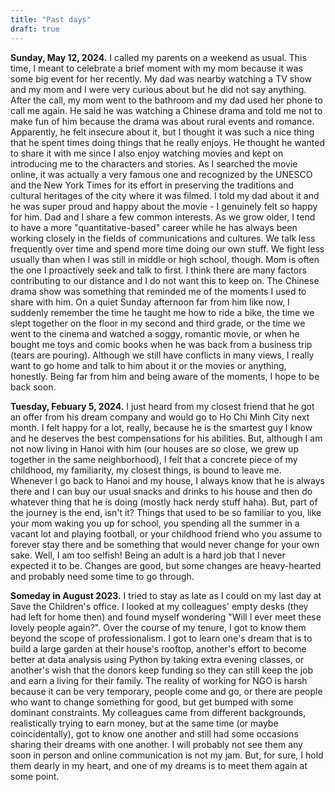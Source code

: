 ```yaml
---
title: "Past days"
draft: true
---
```


**Sunday, May 12, 2024.**
I called my parents on a weekend as usual. This time, I meant to celebrate a brief moment with my mom because it was some big event for her recently. My dad was nearby watching a TV show and my mom and I were very curious about but he did not say anything. After the call, my mom went to the bathroom and my dad used her phone to call me again. He said he was watching a Chinese drama and told me not to make fun of him because the drama was about rural events and romance. Apparently, he felt insecure about it, but I thought it was such a nice thing that he spent times doing things that he really enjoys. He thought he wanted to share it with me since I also enjoy watching movies and kept on introducing me to the characters and stories. As I searched the movie online, it was actually a very famous one and recognized by the UNESCO and the New York Times for its effort in preserving the traditions and cultural heritages of the city where it was filmed. I told my dad about it and he was super proud and happy about the movie - I genuinely felt so happy for him. Dad and I share a few common interests. As we grow older, I tend to have a more "quantitative-based" career while he has always been working closely in the fields of communications and cultures. We talk less frequently over time and spend more time doing our own stuff. We fight less usually than when I was still in middle or high school, though. Mom is often the one I proactively seek and talk to first. I think there are many factors contributing to our distance and I do not want this to keep on. The Chinese drama show was something that reminded me of the moments I used to share with him. On a quiet Sunday afternoon far from him like now, I suddenly remember the time he taught me how to ride a bike, the time we slept together on the floor in my second and third grade, or the time we went to the cinema and watched a soggy, romantic movie, or when he bought me toys and comic books when he was back from a business trip (tears are pouring). Although we still have conflicts in many views, I really want to go home and talk to him about it or the movies or anything, honestly. Being far from him and being aware of the moments, I hope to be back soon.

**Tuesday, Febuary 5, 2024.**
I just heard from my closest friend that he got an offer from his dream company and would go to Ho Chi Minh City next month. I felt happy for a lot, really, because he is the smartest guy I know and he deserves the best compensations for his abilities. But, although I am not now living in Hanoi with him (our houses are so close, we grew up together in the same neighborhood), I felt that a concrete piece of my childhood, my familiarity, my closest things, is bound to leave me. Whenever I go back to Hanoi and my house, I always know that he is always there and I can buy our usual snacks and drinks to his house and then do whatever thing that he is doing (mostly hack nerdy stuff haha). But, part of the journey is the end, isn't it? Things that used to be so familiar to you, like your mom waking you up for school, you spending all the summer in a vacant lot and playing football, or your childhood friend who you assume to forever stay there and be something that would never change for your own sake. Well, I am too selfish! Being an adult is a hard job that I never expected it to be. Changes are good, but some changes are heavy-hearted and probably need some time to go through. 

**Someday in August 2023.** 
I tried to stay as late as I could on my last day at Save the Children's office. I looked at my colleagues' empty desks (they had left for home then) and found myself wondering "Will I ever meet these lovely people again?". Over the course of my tenure, I got to know them beyond the scope of professionalism. I got to learn one's dream that is to build a large garden at their house's rooftop, another's effort to become better at data analysis using Python by taking extra evening classes, or another's wish that the donors keep funding so they can still keep the job and earn a living for their family. The reality of working for NGO is harsh because it can be very temporary, people come and go, or there are people who want to change something for good, but get bumped with some dominant constraints. My colleagues came from different backgrounds, realistically trying to earn money, but at the same time (or maybe coincidentally), got to know one another and still had some occasions sharing their dreams with one another. I will probably not see them any soon in person and online communication is not my jam. But, for sure, I hold them dearly in my heart, and one of my dreams is to meet them again at some point.